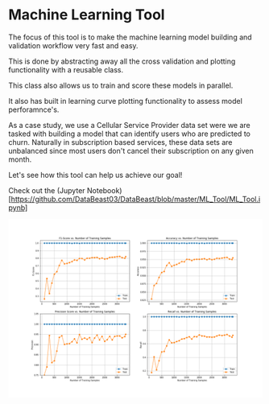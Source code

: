 # Machine Learning Tool

The focus of this tool is to make the machine learning model building and validation workflow very fast and easy. 

This is done by abstracting away all the cross validation and plotting functionality with a reusable class. 

This class also allows us to train and score these models in parallel. 

It also has built in learning curve plotting functionality to assess model perforamnce's.  

As a case study, we use a Cellular Service Provider data set were we are tasked with building a model that can identify users 
who are predicted to churn. Naturally in subscription based services, these data sets are unbalanced since most users 
don't cancel their subscription on any given month. 

Let's see how this tool can help us achieve our goal!

Check out the (Jupyter Notebook)[https://github.com/DataBeast03/DataBeast/blob/master/ML_Tool/ML_Tool.ipynb]

![](Learning_Curve_Plot.png)
